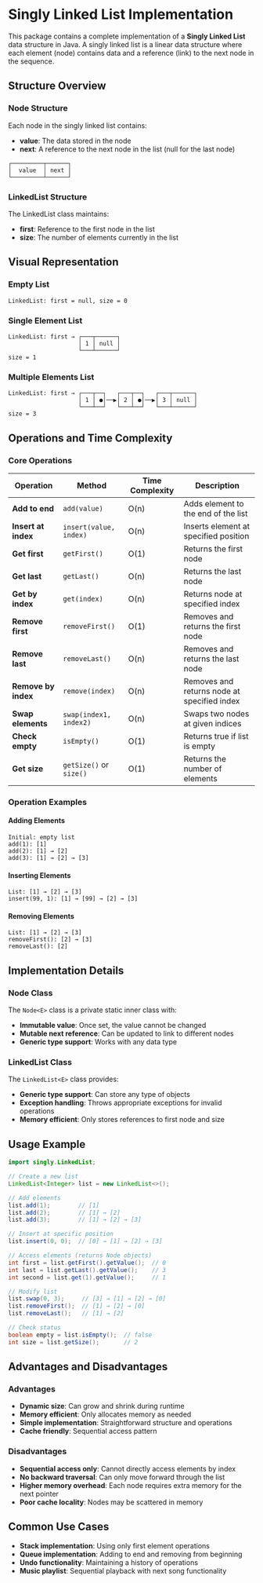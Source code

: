 # Singly Linked List Implementation

This package contains a complete implementation of a **Singly Linked List** data structure in Java. A singly linked list is a linear data structure where each element (node) contains data and a reference (link) to the next node in the sequence.

## Structure Overview

### Node Structure
Each node in the singly linked list contains:
- **value**: The data stored in the node
- **next**: A reference to the next node in the list (null for the last node)

```
┌─────────┬──────┐
│  value  │ next │
└─────────┴──────┘
```

### LinkedList Structure
The LinkedList class maintains:
- **first**: Reference to the first node in the list
- **size**: The number of elements currently in the list

## Visual Representation

### Empty List
```
LinkedList: first = null, size = 0
```

### Single Element List
```
LinkedList: first → ┌───┬──────┐
                    │ 1 │ null │
                    └───┴──────┘
size = 1
```

### Multiple Elements List
```
LinkedList: first → ┌───┬──┐   ┌───┬──┐   ┌───┬──────┐
                    │ 1 │ ●│──▶│ 2 │ ●│──▶│ 3 │ null │
                    └───┴──┘   └───┴──┘   └───┴──────┘
size = 3
```

## Operations and Time Complexity

### Core Operations

| Operation | Method | Time Complexity | Description |
|-----------|--------|-----------------|-------------|
| **Add to end** | `add(value)` | O(n) | Adds element to the end of the list |
| **Insert at index** | `insert(value, index)` | O(n) | Inserts element at specified position |
| **Get first** | `getFirst()` | O(1) | Returns the first node |
| **Get last** | `getLast()` | O(n) | Returns the last node |
| **Get by index** | `get(index)` | O(n) | Returns node at specified index |
| **Remove first** | `removeFirst()` | O(1) | Removes and returns the first node |
| **Remove last** | `removeLast()` | O(n) | Removes and returns the last node |
| **Remove by index** | `remove(index)` | O(n) | Removes and returns node at specified index |
| **Swap elements** | `swap(index1, index2)` | O(n) | Swaps two nodes at given indices |
| **Check empty** | `isEmpty()` | O(1) | Returns true if list is empty |
| **Get size** | `getSize()` or `size()` | O(1) | Returns the number of elements |

### Operation Examples

#### Adding Elements
```
Initial: empty list
add(1): [1]
add(2): [1] → [2]
add(3): [1] → [2] → [3]
```

#### Inserting Elements
```
List: [1] → [2] → [3]
insert(99, 1): [1] → [99] → [2] → [3]
```

#### Removing Elements
```
List: [1] → [2] → [3]
removeFirst(): [2] → [3]
removeLast(): [2]
```

## Implementation Details

### Node Class
The `Node<E>` class is a private static inner class with:
- **Immutable value**: Once set, the value cannot be changed
- **Mutable next reference**: Can be updated to link to different nodes
- **Generic type support**: Works with any data type

### LinkedList Class
The `LinkedList<E>` class provides:
- **Generic type support**: Can store any type of objects
- **Exception handling**: Throws appropriate exceptions for invalid operations
- **Memory efficient**: Only stores references to first node and size

## Usage Example

```java
import singly.LinkedList;

// Create a new list
LinkedList<Integer> list = new LinkedList<>();

// Add elements
list.add(1);        // [1]
list.add(2);        // [1] → [2]
list.add(3);        // [1] → [2] → [3]

// Insert at specific position
list.insert(0, 0);  // [0] → [1] → [2] → [3]

// Access elements (returns Node objects)
int first = list.getFirst().getValue();  // 0
int last = list.getLast().getValue();    // 3
int second = list.get(1).getValue();     // 1

// Modify list
list.swap(0, 3);     // [3] → [1] → [2] → [0]
list.removeFirst();  // [1] → [2] → [0]
list.removeLast();   // [1] → [2]

// Check status
boolean empty = list.isEmpty();  // false
int size = list.getSize();       // 2
```

## Advantages and Disadvantages

### Advantages
- **Dynamic size**: Can grow and shrink during runtime
- **Memory efficient**: Only allocates memory as needed
- **Simple implementation**: Straightforward structure and operations
- **Cache friendly**: Sequential access pattern

### Disadvantages
- **Sequential access only**: Cannot directly access elements by index
- **No backward traversal**: Can only move forward through the list
- **Higher memory overhead**: Each node requires extra memory for the next pointer
- **Poor cache locality**: Nodes may be scattered in memory

## Common Use Cases
- **Stack implementation**: Using only first element operations
- **Queue implementation**: Adding to end and removing from beginning
- **Undo functionality**: Maintaining a history of operations
- **Music playlist**: Sequential playback with next song functionality